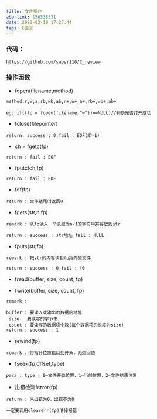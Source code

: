 ```yaml
---
title: 文件操作
abbrlink: 156538331
date: 2020-02-10 17:27:44
tags: C语言
---
```


### 代码：
```
https://github.com/saber110/C_review
```
### 操作函数
- fopen(filename,method)
```
method:r,w,a,rb,wb,ab,r+,w+,a+,rb+,wb+,ab+

eg: if((fp = fopen(filename,”w”))==NULL)//判断是否打开成功
```
- fclose(filepointer)
```
return: success : 0,fail : EOF(即-1)
```
- ch = fgetc(fp)
```
return : fail : EOF
```
- fputc(ch,fp)
```
return : fail : EOF
```
- fof(fp)
```
return : 文件结尾时返回0
```
- fgets(str,n,fp)
```
remark : 从fp读入一个长度为n-1的字符串并存放到str

return : success : str地址 fail : NULL
```
- fputs(str,fp)
```
remark : 把str的内容读到fp指向的文件

return : success : 0,fail : !0
```
- fread(buffer, size, count, fp)

- fwrite(buffer, size, count, fp)
```
remark :

buffer : 要读入或输出的数据的地址
 size : 要读写的字节书
 count : 要读写的数据项个数(每个数据项的长度为size)
return : success : 1
```
- rewind(fp)
```
remark : 将指针位置返回到开头，无返回值
```
- fseek(fp,offset,type)
```
para : type : 0—文件开始位置，1—当前位置，2—文件结束位置
```
- 出错检测ferror(fp)
```
return : 未出错为0，出错不为0

一定要调用clearerr(fp)清掉报错
```